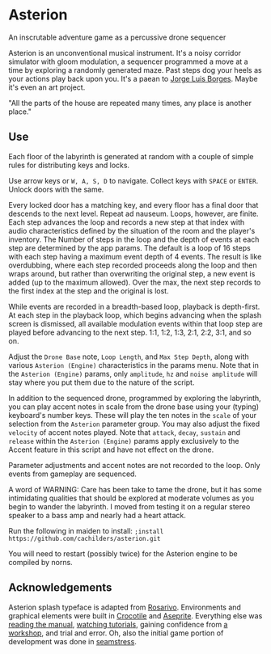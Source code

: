 # Asterion
An inscrutable adventure game as a percussive drone sequencer

Asterion is an unconventional musical instrument. It's a noisy corridor simulator with gloom modulation, a sequencer programmed a move at a time by exploring a randomly generated maze. Past steps dog your heels as your actions play back upon you. It's a paean to [Jorge Luis Borges](https://en.wikipedia.org/wiki/The_House_of_Asterion). Maybe it's even an art project.

"All the parts of the house are repeated many times, any place is another place."

## Use
Each floor of the labyrinth is generated at random with a couple of simple rules for distributing keys and locks.

Use arrow keys or `W, A, S, D` to navigate. Collect keys with `SPACE` or `ENTER`. Unlock doors with the same.

Every locked door has a matching key, and every floor has a final door that descends to the next level. Repeat ad nauseum. Loops, however, are finite. Each step advances the loop and records a new step at that index with audio characteristics defined by the situation of the room and the player's inventory. The Number of steps in the loop and the depth of events at each step are determined by the app params. The default is a loop of 16 steps with each step having a maximum event depth of 4 events. The result is like overdubbing, where each step recorded proceeds along the loop and then wraps around, but rather than overwriting the original step, a new event is added (up to the maximum allowed). Over the max, the next step records to the first index at the step and the original is lost.

While events are recorded in a breadth-based loop, playback is depth-first. At each step in the playback loop, which begins advancing when the splash screen is dismissed, all available modulation events within that loop step are played before advancing to the next step. 1:1, 1:2, 1:3, 2:1, 2:2, 3:1, and so on.

Adjust the `Drone Base` note, `Loop Length`, and `Max Step Depth`, along with various `Asterion (Engine)` characteristics in the params menu. Note that in the `Asterion (Engine)` params, only `amplitude`, `hz` and `noise amplitude` will stay where you put them due to the nature of the script.

In addition to the sequenced drone, programmed by exploring the labyrinth, you can play accent notes in scale from the drone base using your (typing) keyboard's number keys. These will play the ten notes in the `scale` of your selection from the `Asterion` parameter group. You may also adjust the fixed `velocity` of accent notes played. Note that `attack`, `decay`, `sustain` and `release` within the `Asterion (Engine)` params apply exclusively to the Accent feature in this script and have not effect on the drone.

Parameter adjustments and accent notes are not recorded to the loop. Only events from gameplay are sequenced.

A word of WARNING: Care has been take to tame the drone, but it has some intimidating qualities that should be explored at moderate volumes as you begin to wander the labyrinth. I moved from testing it on a regular stereo speaker to a bass amp and nearly had a heart attack.

Run the following in maiden to install:
`;install https://github.com/cachilders/asterion.git`

You will need to restart (possibly twice) for the Asterion engine to be compiled by norns.

## Acknowledgements
Asterion splash typeface is adapted from [Rosarivo](https://fonts.google.com/specimen/Rosarivo/about). Environments and graphical elements were built in [Crocotile](http://www.crocotile3d.com) and [Aseprite](https://www.aseprite.org). Everything else was [reading the manual](https://monome.org/docs/norns/engine-study-2/#engine-lib), [watching tutorials](https://youtu.be/ntL8QDOhhL8?si=0lnKQxBFNbMhZilt), gaining confidence from [a workshop](https://musichackspace.org/product/tone-to-drone-introduction-to-supercollider-for-monome-norns/), and trial and error. Oh, also the initial game portion of development was done in [seamstress](https://llllllll.co/t/seamstress-is-a-lua-scripting-environment-for-musical-communication/64556).